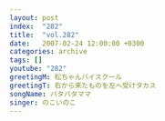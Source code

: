 ```yaml
---
layout: post
index:  "282"
title:  "vol.282"
date:   2007-02-24 12:00:00 +0300
categories: archive
tags: []
youtube: "282"
greetingM: 松ちゃんバイスクール
greetingT: 右から来たものを左へ受けタカス
songName: パタパタママ
singer: のこいのこ
---
```

